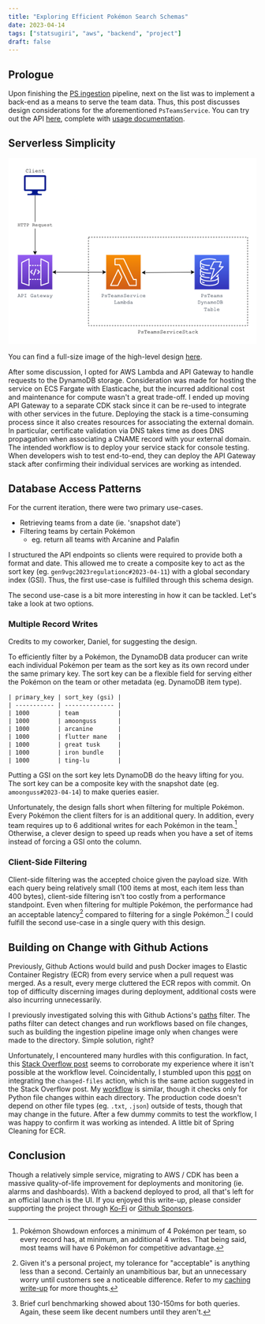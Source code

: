 ```yaml
---
title: "Exploring Efficient Pokémon Search Schemas"
date: 2023-04-14
tags: ["statsugiri", "aws", "backend", "project"]
draft: false
---
```


## Prologue

Upon finishing the [PS ingestion](/posts/state-machines-pipelines-pokemon) pipeline, next on the list was to implement a back-end as a means to serve the team data. Thus, this post discusses design considerations for the aforementioned `PsTeamsService`. You can try out the API [here](https://api.statsugiri.gg/teams/gen9vgc2023regulationc/today), complete with [usage documentation](https://github.com/Statsugiri/Statsugiri/wiki/PS-Teams-API-Usage).

## Serverless Simplicity

![PS Teams Service Architecture](/images/PsTeamsServiceArchitecture.png "PS Teams Service high-level design.")

You can find a full-size image of the high-level design [here](/images/PsTeamsServiceArchitecture.png).

After some discussion, I opted for AWS Lambda and API Gateway to handle requests to the DynamoDB storage. Consideration was made for hosting the service on ECS Fargate with Elasticache, but the incurred additional cost and maintenance for compute wasn't a great trade-off. I ended up moving API Gateway to a separate CDK stack since it can be re-used to integrate with other services in the future. Deploying the stack is a time-consuming process since it also creates resources for associating the external domain. In particular, certificate validation via DNS takes time as does DNS propagation when associating a CNAME record with your external domain. The intended workflow is to deploy your service stack for console testing. When developers wish to test end-to-end, they can deploy the API Gateway stack after confirming their individual services are working as intended.

## Database Access Patterns

For the current iteration, there were two primary use-cases.

-   Retrieving teams from a date (ie. 'snapshot date')
-   Filtering teams by certain Pokémon
    -   eg. return all teams with Arcanine and Palafin

I structured the API endpoints so clients were required to provide both a format and date. This allowed me to create a composite key to act as the sort key (eg. `gen9vgc2023regulationc#2023-04-11`) with a global secondary index (GSI). Thus, the first use-case is fulfilled through this schema design.

The second use-case is a bit more interesting in how it can be tackled. Let's take a look at two options.

### Multiple Record Writes

Credits to my coworker, Daniel, for suggesting the design.

To efficiently filter by a Pokémon, the DynamoDB data producer can write each individual Pokémon per team as the sort key as its own record under the same primary key. The sort key can be a flexible field for serving either the Pokémon on the team or other metadata (eg. DynamoDB item type).

```
| primary_key | sort_key (gsi) |
| ----------- | -------------- |
| 1000        | team           |
| 1000        | amoonguss      |
| 1000        | arcanine       |
| 1000        | flutter mane   |
| 1000        | great tusk     |
| 1000        | iron bundle    |
| 1000        | ting-lu        |
```

Putting a GSI on the sort key lets DynamoDB do the heavy lifting for you. The sort key can be a composite key with the snapshot date (eg. `amoonguss#2023-04-14`) to make queries easier.

Unfortunately, the design falls short when filtering for multiple Pokémon. Every Pokémon the client filters for is an additional query. In addition, every team requires up to 6 additional writes for each Pokémon in the team.[^1] Otherwise, a clever design to speed up reads when you have a set of items instead of forcing a GSI onto the column.

### Client-Side Filtering

Client-side filtering was the accepted choice given the payload size. With each query being relatively small (100 items at most, each item less than 400 bytes), client-side filtering isn't too costly from a performance standpoint. Even when filtering for multiple Pokémon, the performance had an acceptable latency[^2] compared to filtering for a single Pokémon.[^3] I could fulfill the second use-case in a single query with this design.

## Building on Change with Github Actions

Previously, Github Actions would build and push Docker images to Elastic Container Registry (ECR) from every service when a pull request was merged. As a result, every merge cluttered the ECR repos with commit. On top of difficulty discerning images during deployment, additional costs were also incurring unnecessarily.

I previously investigated solving this with Github Actions's [paths](https://docs.github.com/en/actions/using-workflows/workflow-syntax-for-github-actions#onpushpull_requestpull_request_targetpathspaths-ignore) filter. The paths filter can detect changes and run workflows based on file changes, such as building the ingestion pipeline image only when changes were made to the directory. Simple solution, right?

Unfortunately, I encountered many hurdles with this configuration. In fact, this [Stack Overflow post](https://stackoverflow.com/questions/71352117/running-a-github-actions-workflow-only-on-events-in-a-pull-request-events-that-c) seems to corroborate my experience where it isn't possible at the workflow level. Coincidentally, I stumbled upon this [post](https://dev.to/po5i/github-action-to-run-mypy-on-changed-files-only-3iip) on integrating the `changed-files` action, which is the same action suggested in the Stack Overflow post. My [workflow](https://github.com/Statsugiri/Statsugiri/blob/master/.github/workflows/on-merge-ps-ingestion-pipeline.yml#L30-L45) is similar, though it checks only for Python file changes within each directory. The production code doesn't depend on other file types (eg. `.txt`, `.json`) outside of tests, though that may change in the future. After a few dummy commits to test the workflow, I was happy to confirm it was working as intended. A little bit of Spring Cleaning for ECR.

## Conclusion

Though a relatively simple service, migrating to AWS / CDK has been a massive quality-of-life improvement for deployments and monitoring (ie. alarms and dashboards). With a backend deployed to prod, all that's left for an official launch is the UI. If you enjoyed this write-up, please consider supporting the project through [Ko-Fi](https://ko-fi.com/statsugiri) or [Github Sponsors](https://github.com/sponsors/kelvinkoon).

[^1]: Pokémon Showdown enforces a minimum of 4 Pokémon per team, so every record has, at minimum, an additional 4 writes. That being said, most teams will have 6 Pokémon for competitive advantage.
[^2]: Given it's a personal project, my tolerance for "acceptable" is anything less than a second. Certainly an unambitious bar, but an unnecessary worry until customers see a noticeable difference. Refer to my [caching write-up](https://kelvinkoon.dev/posts/building-babiri-net/#caching) for more thoughts.
[^3]: Brief curl benchmarking showed about 130-150ms for both queries. Again, these seem like decent numbers until they aren't.

